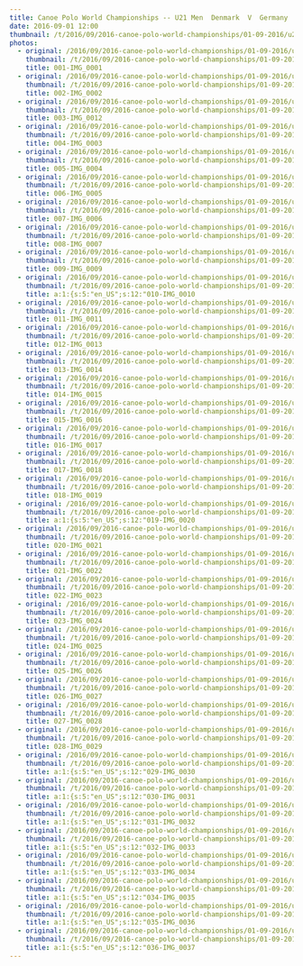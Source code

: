 ```yaml
---
title: Canoe Polo World Championships -- U21 Men  Denmark  V  Germany
date: 2016-09-01 12:00
thumbnail: /t/2016/09/2016-canoe-polo-world-championships/01-09-2016/u21-men-denmark-v-germany/001-img_0001.jpg
photos:
  - original: /2016/09/2016-canoe-polo-world-championships/01-09-2016/u21-men-denmark-v-germany/001-img_0001.jpg
    thumbnail: /t/2016/09/2016-canoe-polo-world-championships/01-09-2016/u21-men-denmark-v-germany/001-img_0001.jpg
    title: 001-IMG_0001
  - original: /2016/09/2016-canoe-polo-world-championships/01-09-2016/u21-men-denmark-v-germany/002-img_0002.jpg
    thumbnail: /t/2016/09/2016-canoe-polo-world-championships/01-09-2016/u21-men-denmark-v-germany/002-img_0002.jpg
    title: 002-IMG_0002
  - original: /2016/09/2016-canoe-polo-world-championships/01-09-2016/u21-men-denmark-v-germany/003-img_0012.jpg
    thumbnail: /t/2016/09/2016-canoe-polo-world-championships/01-09-2016/u21-men-denmark-v-germany/003-img_0012.jpg
    title: 003-IMG_0012
  - original: /2016/09/2016-canoe-polo-world-championships/01-09-2016/u21-men-denmark-v-germany/004-img_0003.jpg
    thumbnail: /t/2016/09/2016-canoe-polo-world-championships/01-09-2016/u21-men-denmark-v-germany/004-img_0003.jpg
    title: 004-IMG_0003
  - original: /2016/09/2016-canoe-polo-world-championships/01-09-2016/u21-men-denmark-v-germany/005-img_0004.jpg
    thumbnail: /t/2016/09/2016-canoe-polo-world-championships/01-09-2016/u21-men-denmark-v-germany/005-img_0004.jpg
    title: 005-IMG_0004
  - original: /2016/09/2016-canoe-polo-world-championships/01-09-2016/u21-men-denmark-v-germany/006-img_0005.jpg
    thumbnail: /t/2016/09/2016-canoe-polo-world-championships/01-09-2016/u21-men-denmark-v-germany/006-img_0005.jpg
    title: 006-IMG_0005
  - original: /2016/09/2016-canoe-polo-world-championships/01-09-2016/u21-men-denmark-v-germany/007-img_0006.jpg
    thumbnail: /t/2016/09/2016-canoe-polo-world-championships/01-09-2016/u21-men-denmark-v-germany/007-img_0006.jpg
    title: 007-IMG_0006
  - original: /2016/09/2016-canoe-polo-world-championships/01-09-2016/u21-men-denmark-v-germany/008-img_0007.jpg
    thumbnail: /t/2016/09/2016-canoe-polo-world-championships/01-09-2016/u21-men-denmark-v-germany/008-img_0007.jpg
    title: 008-IMG_0007
  - original: /2016/09/2016-canoe-polo-world-championships/01-09-2016/u21-men-denmark-v-germany/009-img_0009.jpg
    thumbnail: /t/2016/09/2016-canoe-polo-world-championships/01-09-2016/u21-men-denmark-v-germany/009-img_0009.jpg
    title: 009-IMG_0009
  - original: /2016/09/2016-canoe-polo-world-championships/01-09-2016/u21-men-denmark-v-germany/010-img_0010.jpg
    thumbnail: /t/2016/09/2016-canoe-polo-world-championships/01-09-2016/u21-men-denmark-v-germany/010-img_0010.jpg
    title: a:1:{s:5:"en_US";s:12:"010-IMG_0010
  - original: /2016/09/2016-canoe-polo-world-championships/01-09-2016/u21-men-denmark-v-germany/011-img_0011.jpg
    thumbnail: /t/2016/09/2016-canoe-polo-world-championships/01-09-2016/u21-men-denmark-v-germany/011-img_0011.jpg
    title: 011-IMG_0011
  - original: /2016/09/2016-canoe-polo-world-championships/01-09-2016/u21-men-denmark-v-germany/012-img_0013.jpg
    thumbnail: /t/2016/09/2016-canoe-polo-world-championships/01-09-2016/u21-men-denmark-v-germany/012-img_0013.jpg
    title: 012-IMG_0013
  - original: /2016/09/2016-canoe-polo-world-championships/01-09-2016/u21-men-denmark-v-germany/013-img_0014.jpg
    thumbnail: /t/2016/09/2016-canoe-polo-world-championships/01-09-2016/u21-men-denmark-v-germany/013-img_0014.jpg
    title: 013-IMG_0014
  - original: /2016/09/2016-canoe-polo-world-championships/01-09-2016/u21-men-denmark-v-germany/014-img_0015.jpg
    thumbnail: /t/2016/09/2016-canoe-polo-world-championships/01-09-2016/u21-men-denmark-v-germany/014-img_0015.jpg
    title: 014-IMG_0015
  - original: /2016/09/2016-canoe-polo-world-championships/01-09-2016/u21-men-denmark-v-germany/015-img_0016.jpg
    thumbnail: /t/2016/09/2016-canoe-polo-world-championships/01-09-2016/u21-men-denmark-v-germany/015-img_0016.jpg
    title: 015-IMG_0016
  - original: /2016/09/2016-canoe-polo-world-championships/01-09-2016/u21-men-denmark-v-germany/016-img_0017.jpg
    thumbnail: /t/2016/09/2016-canoe-polo-world-championships/01-09-2016/u21-men-denmark-v-germany/016-img_0017.jpg
    title: 016-IMG_0017
  - original: /2016/09/2016-canoe-polo-world-championships/01-09-2016/u21-men-denmark-v-germany/017-img_0018.jpg
    thumbnail: /t/2016/09/2016-canoe-polo-world-championships/01-09-2016/u21-men-denmark-v-germany/017-img_0018.jpg
    title: 017-IMG_0018
  - original: /2016/09/2016-canoe-polo-world-championships/01-09-2016/u21-men-denmark-v-germany/018-img_0019.jpg
    thumbnail: /t/2016/09/2016-canoe-polo-world-championships/01-09-2016/u21-men-denmark-v-germany/018-img_0019.jpg
    title: 018-IMG_0019
  - original: /2016/09/2016-canoe-polo-world-championships/01-09-2016/u21-men-denmark-v-germany/019-img_0020.jpg
    thumbnail: /t/2016/09/2016-canoe-polo-world-championships/01-09-2016/u21-men-denmark-v-germany/019-img_0020.jpg
    title: a:1:{s:5:"en_US";s:12:"019-IMG_0020
  - original: /2016/09/2016-canoe-polo-world-championships/01-09-2016/u21-men-denmark-v-germany/020-img_0021.jpg
    thumbnail: /t/2016/09/2016-canoe-polo-world-championships/01-09-2016/u21-men-denmark-v-germany/020-img_0021.jpg
    title: 020-IMG_0021
  - original: /2016/09/2016-canoe-polo-world-championships/01-09-2016/u21-men-denmark-v-germany/021-img_0022.jpg
    thumbnail: /t/2016/09/2016-canoe-polo-world-championships/01-09-2016/u21-men-denmark-v-germany/021-img_0022.jpg
    title: 021-IMG_0022
  - original: /2016/09/2016-canoe-polo-world-championships/01-09-2016/u21-men-denmark-v-germany/022-img_0023.jpg
    thumbnail: /t/2016/09/2016-canoe-polo-world-championships/01-09-2016/u21-men-denmark-v-germany/022-img_0023.jpg
    title: 022-IMG_0023
  - original: /2016/09/2016-canoe-polo-world-championships/01-09-2016/u21-men-denmark-v-germany/023-img_0024.jpg
    thumbnail: /t/2016/09/2016-canoe-polo-world-championships/01-09-2016/u21-men-denmark-v-germany/023-img_0024.jpg
    title: 023-IMG_0024
  - original: /2016/09/2016-canoe-polo-world-championships/01-09-2016/u21-men-denmark-v-germany/024-img_0025.jpg
    thumbnail: /t/2016/09/2016-canoe-polo-world-championships/01-09-2016/u21-men-denmark-v-germany/024-img_0025.jpg
    title: 024-IMG_0025
  - original: /2016/09/2016-canoe-polo-world-championships/01-09-2016/u21-men-denmark-v-germany/025-img_0026.jpg
    thumbnail: /t/2016/09/2016-canoe-polo-world-championships/01-09-2016/u21-men-denmark-v-germany/025-img_0026.jpg
    title: 025-IMG_0026
  - original: /2016/09/2016-canoe-polo-world-championships/01-09-2016/u21-men-denmark-v-germany/026-img_0027.jpg
    thumbnail: /t/2016/09/2016-canoe-polo-world-championships/01-09-2016/u21-men-denmark-v-germany/026-img_0027.jpg
    title: 026-IMG_0027
  - original: /2016/09/2016-canoe-polo-world-championships/01-09-2016/u21-men-denmark-v-germany/027-img_0028.jpg
    thumbnail: /t/2016/09/2016-canoe-polo-world-championships/01-09-2016/u21-men-denmark-v-germany/027-img_0028.jpg
    title: 027-IMG_0028
  - original: /2016/09/2016-canoe-polo-world-championships/01-09-2016/u21-men-denmark-v-germany/028-img_0029.jpg
    thumbnail: /t/2016/09/2016-canoe-polo-world-championships/01-09-2016/u21-men-denmark-v-germany/028-img_0029.jpg
    title: 028-IMG_0029
  - original: /2016/09/2016-canoe-polo-world-championships/01-09-2016/u21-men-denmark-v-germany/029-img_0030.jpg
    thumbnail: /t/2016/09/2016-canoe-polo-world-championships/01-09-2016/u21-men-denmark-v-germany/029-img_0030.jpg
    title: a:1:{s:5:"en_US";s:12:"029-IMG_0030
  - original: /2016/09/2016-canoe-polo-world-championships/01-09-2016/u21-men-denmark-v-germany/030-img_0031.jpg
    thumbnail: /t/2016/09/2016-canoe-polo-world-championships/01-09-2016/u21-men-denmark-v-germany/030-img_0031.jpg
    title: a:1:{s:5:"en_US";s:12:"030-IMG_0031
  - original: /2016/09/2016-canoe-polo-world-championships/01-09-2016/u21-men-denmark-v-germany/031-img_0032.jpg
    thumbnail: /t/2016/09/2016-canoe-polo-world-championships/01-09-2016/u21-men-denmark-v-germany/031-img_0032.jpg
    title: a:1:{s:5:"en_US";s:12:"031-IMG_0032
  - original: /2016/09/2016-canoe-polo-world-championships/01-09-2016/u21-men-denmark-v-germany/032-img_0033.jpg
    thumbnail: /t/2016/09/2016-canoe-polo-world-championships/01-09-2016/u21-men-denmark-v-germany/032-img_0033.jpg
    title: a:1:{s:5:"en_US";s:12:"032-IMG_0033
  - original: /2016/09/2016-canoe-polo-world-championships/01-09-2016/u21-men-denmark-v-germany/033-img_0034.jpg
    thumbnail: /t/2016/09/2016-canoe-polo-world-championships/01-09-2016/u21-men-denmark-v-germany/033-img_0034.jpg
    title: a:1:{s:5:"en_US";s:12:"033-IMG_0034
  - original: /2016/09/2016-canoe-polo-world-championships/01-09-2016/u21-men-denmark-v-germany/034-img_0035.jpg
    thumbnail: /t/2016/09/2016-canoe-polo-world-championships/01-09-2016/u21-men-denmark-v-germany/034-img_0035.jpg
    title: a:1:{s:5:"en_US";s:12:"034-IMG_0035
  - original: /2016/09/2016-canoe-polo-world-championships/01-09-2016/u21-men-denmark-v-germany/035-img_0036.jpg
    thumbnail: /t/2016/09/2016-canoe-polo-world-championships/01-09-2016/u21-men-denmark-v-germany/035-img_0036.jpg
    title: a:1:{s:5:"en_US";s:12:"035-IMG_0036
  - original: /2016/09/2016-canoe-polo-world-championships/01-09-2016/u21-men-denmark-v-germany/036-img_0037.jpg
    thumbnail: /t/2016/09/2016-canoe-polo-world-championships/01-09-2016/u21-men-denmark-v-germany/036-img_0037.jpg
    title: a:1:{s:5:"en_US";s:12:"036-IMG_0037
---
```


